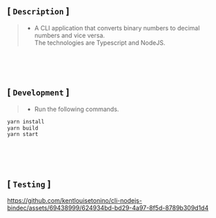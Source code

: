 ## [ `Description` ]
> - A CLI application that converts binary numbers to decimal numbers and vice versa. <br />
    The technologies are Typescript and NodeJS.

<br />
<br />
<br />



## [ `Development` ]
> - Run the following commands.
```bash
yarn install
yarn build
yarn start
```

<br />
<br />
<br />



## [ `Testing` ]
https://github.com/kentlouisetonino/cli-nodejs-bindec/assets/69438999/624934bd-bd29-4a97-8f5d-8789b309d1d4
